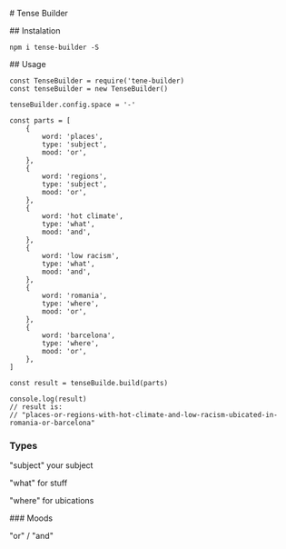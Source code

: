 # Tense Builder

## Instalation

`npm i tense-builder -S`

## Usage

```
const TenseBuilder = require('tene-builder)
const tenseBuilder = new TenseBuilder()

tenseBuilder.config.space = '-'

const parts = [
    {
        word: 'places',
        type: 'subject',
        mood: 'or',
    },
    {
        word: 'regions',
        type: 'subject',
        mood: 'or',
    },
    {
        word: 'hot climate',
        type: 'what',
        mood: 'and',
    },
    {
        word: 'low racism',
        type: 'what',
        mood: 'and',
    },
    {
        word: 'romania',
        type: 'where',
        mood: 'or',
    },
    {
        word: 'barcelona',
        type: 'where',
        mood: 'or',
    },
]

const result = tenseBuilde.build(parts)

console.log(result)
// result is: 
// "places-or-regions-with-hot-climate-and-low-racism-ubicated-in-romania-or-barcelona"
```

### Types

"subject" your subject

"what" for stuff

"where" for ubications

### Moods

"or" / "and"
